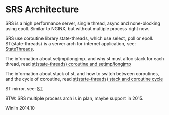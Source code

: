 # SRS Architecture

SRS is a high performance server, single thread, async and none-blocking using epoll. Similar to NGINX, but without multiple process right now.

SRS use coroutine library state-threads, which use select, poll or epoll. ST(state-threads) is a server arch for internet application, see: [StateThreads](http://blog.csdn.net/win_lin/article/details/8242653).

The information about setjmp/longjmp, and why st must alloc stack for each thread, read [st(state-threads) coroutine and setjmp/longjmp](http://blog.csdn.net/win_lin/article/details/40948277)

The information about stack of st, and how to switch between coroutines, and the cycle of coroutine, read [st(state-threads) stack and coroutine cycle](http://blog.csdn.net/win_lin/article/details/40978665)

ST mirror, see: [ST](https://github.com/winlinvip/state-threads)

BTW: SRS multiple process arch is in plan, maybe support in 2015.

Winlin 2014.10